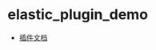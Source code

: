# elastic_plugin_demo

- [插件文档](https://www.elastic.co/guide/en/elasticsearch/plugins/5.4/plugin-authors.html)

